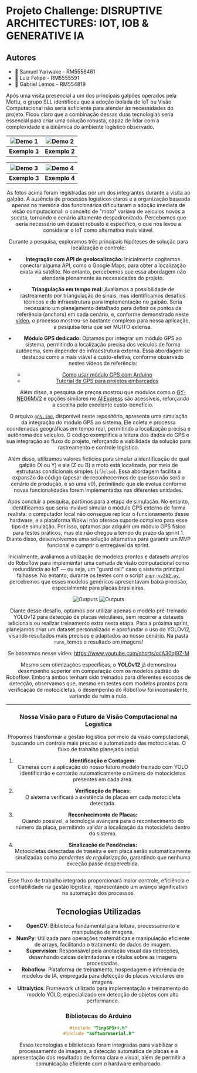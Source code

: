 # Projeto Challenge: DISRUPTIVE ARCHITECTURES: IOT, IOB & GENERATIVE IA

## Autores
- 👤 Samuel Yariwake - RM5556461 
- 👤 Luiz Felipe - RM5555591
- 👤 Gabriel Lemos - RM554819

Após uma visita presencial a um dos principais galpões operados pela Mottu, o grupo SLL identificou que a adoção isolada de IoT ou Visão Computacional não seria suficiente para atender às necessidades do projeto. Ficou claro que a combinação dessas duas tecnologias seria essencial para criar uma solução robusta, capaz de lidar com a complexidade e a dinâmica do ambiente logístico observado.
<div align="center">

| ![Demo 1](demo.jpg) | ![Demo 2](demo2.jpg) |
|:-------------------:|:--------------------:|
| **Exemplo 1**       | **Exemplo 2**        |

| ![Demo 3](demo3.jpg) | ![Demo 4](demo4.jpg) |
|:---------------------:|:--------------------:|
| **Exemplo 3**         | **Exemplo 4**        |

As fotos acima foram registradas por um dos integrantes durante a visita ao galpão. A ausência de processos logísticos claros e a organização baseada apenas na memória dos funcionários dificultaram a adoção imediata de visão computacional: o conceito de "moto" variava de veículos novos a sucata, tornando o cenário altamente despadronizado. Percebemos que seria necessário um dataset robusto e específico, o que nos levou a considerar o IoT como alternativa mais viável.

Durante a pesquisa, exploramos três principais hipóteses de solução para localização e controle:

- **Integração com API de geolocalização:** Inicialmente cogitamos conectar alguma API, como o Google Maps, para obter a localização exata via satélite. No entanto, percebemos que essa abordagem não atenderia plenamente às necessidades do projeto.

- **Triangulação em tempo real:** Avaliamos a possibilidade de rastreamento por triangulação de sinais, mas identificamos desafios técnicos e de infraestrutura para implementação no galpão. Seria necessário um planejamento detalhado para definir os pontos de referência (anchors) em cada cenário, e, conforme demonstrado neste [vídeo](https://www.youtube.com/watch?v=-GNkobAxao0), o processo mostrou-se bastante complexo para nossa aplicação, a pesquisa teria que ser MUITO extensa.

- **Módulo GPS dedicado:** Optamos por integrar um módulo GPS ao sistema, permitindo a localização precisa dos veículos de forma autônoma, sem depender de infraestrutura externa. Essa abordagem se destacou como a mais viável e custo-efetiva, conforme observado nestes vídeos de referência:
    - [Como usar módulo GPS com Arduino](https://www.youtube.com/watch?v=VNDbhSJFhC4&t=24s)
    - [Tutorial de GPS para projetos embarcados](https://www.youtube.com/watch?v=09sNLmoJ3HI&t=105s)

    Além disso, a pesquisa de preços mostrou que módulos como o [GY-NEO6MV2](https://www.robocore.net/sensor-robo/modulo-gps-gy-neo6mv2-com-antena?gad_campaignid=16517456855) e opções similares no [AliExpress](https://pt.aliexpress.com/item/1005008730055127.html) são acessíveis, reforçando a escolha pelo excelente custo-benefício.

O arquivo [`gps.ino`](gps.ino), disponível neste repositório, apresenta uma simulação da integração do módulo GPS ao sistema. Ele coleta e processa coordenadas geográficas em tempo real, permitindo a localização precisa e autônoma dos veículos. O código exemplifica a leitura dos dados do GPS e sua integração ao fluxo do projeto, reforçando a viabilidade da solução para rastreamento e controle logístico.

Além disso, utilizamos valores fictícios para simular a identificação de qual galpão (X ou Y) e ala (Z ou B) a moto está localizada, por meio de estruturas condicionais simples (`if`/`else`). Essa abordagem facilita a expansão do código (apesar de reconhecermos de que isso não será o cenário de produção, é só uma v0), permitindo que ele evolua conforme novas funcionalidades forem implementadas nas diferentes unidades.

Após concluir a pesquisa, partimos para a etapa de simulação. No entanto, identificamos que seria inviável simular o módulo GPS externo de forma realista: o computador local não consegue replicar o funcionamento desse hardware, e a plataforma Wokwi não oferece suporte completo para esse tipo de simulação. Por isso, optamos por adquirir um módulo GPS físico para testes práticos, mas ele não chegou a tempo do prazo da sprint 1. Diante disso, desenvolvemos uma solução alternativa para garantir um MVP funcional e cumprir o entregável da sprint.

Inicialmente, avaliamos a utilização de modelos prontos e datasets amplos do Roboflow para implementar uma camada de visão computacional como redundância ao IoT — ou seja, um "guard rail" caso o sistema principal falhasse. No entanto, durante os testes com o script [`anpr-vv2b2.py`](anpr-vv2b2.py), percebemos que esses modelos genéricos apresentavam baixa precisão, especialmente para placas brasileiras.

![Outputs](outputmodelroboflow2.png)
![Outputs](outputmodelroboflow.png)


Diante desse desafio, optamos por utilizar apenas o modelo pré-treinado YOLOv12 para detecção de placas veiculares, sem recorrer a datasets adicionais ou realizar treinamento extra nesta etapa. Para a próxima sprint, planejamos criar um dataset personalizado e aprofundar o uso do YOLOv12, visando resultados mais precisos e adaptados ao nosso cenário. Na pasta `runs`, temos o resultado em imagens!

Se baseamos nesse vídeo: https://www.youtube.com/shorts/ocA30qI9Z-M

Mesmo sem otimizações específicas, o **YOLOv12** já demonstrou desempenho superior em comparação com os modelos padrão do Roboflow. Embora ambos tenham sido treinados para diferentes escopos de detecção, observamos que, mesmo em testes com modelos prontos para verificação de motocicletas, o desempenho do Roboflow foi inconsistente, variando de ruim a nulo.

---

### Nossa Visão para o Futuro da Visão Computacional na Logística

Propomos transformar a gestão logística por meio da visão computacional, buscando um controle mais preciso e automatizado das motocicletas. O fluxo de trabalho planejado inclui:

1. **Identificação e Contagem:**  
    Câmeras com a aplicação do nosso futuro modelo treinado com YOLO identificarão e contarão automaticamente o número de motocicletas presentes em cada área.

2. **Verificação de Placas:**  
    O sistema verificará a existência de placas em cada motocicleta detectada.

3. **Reconhecimento de Placas:**  
    Quando possível, a tecnologia avançará para o reconhecimento do número da placa, permitindo validar a localização da motocicleta dentro do sistema.

4. **Sinalização de Pendências:**  
    Motocicletas detectadas de traseira e sem placa serão automaticamente sinalizadas como _pendentes de regularização_, garantindo que nenhuma exceção passe despercebida.

---

Esse fluxo de trabalho integrado proporcionará maior controle, eficiência e confiabilidade na gestão logística, representando um avanço significativo na automação dos processos.

## Tecnologias Utilizadas

- **OpenCV**: Biblioteca fundamental para leitura, processamento e manipulação de imagens.
- **NumPy**: Utilizada para operações matemáticas e manipulação eficiente de arrays, facilitando o tratamento de dados de imagem.
- **Supervision**: Responsável pela anotação visual das detecções, desenhando caixas delimitadoras e rótulos sobre as imagens processadas.
- **Roboflow**: Plataforma de treinamento, hospedagem e inferência de modelos de IA, empregada para detecção de placas veiculares em imagens.
- **Ultralytics**: Framework utilizado para implementação e treinamento do modelo YOLO, especializado em detecção de objetos com alta performance.

### Bibliotecas do Arduino

```cpp
#include "TinyGPS++.h"
#include "SoftwareSerial.h"
```

Essas tecnologias e bibliotecas foram integradas para viabilizar o processamento de imagens, a detecção automática de placas e a apresentação dos resultados de forma clara e visual, além de permitir a comunicação eficiente com o hardware embarcado.